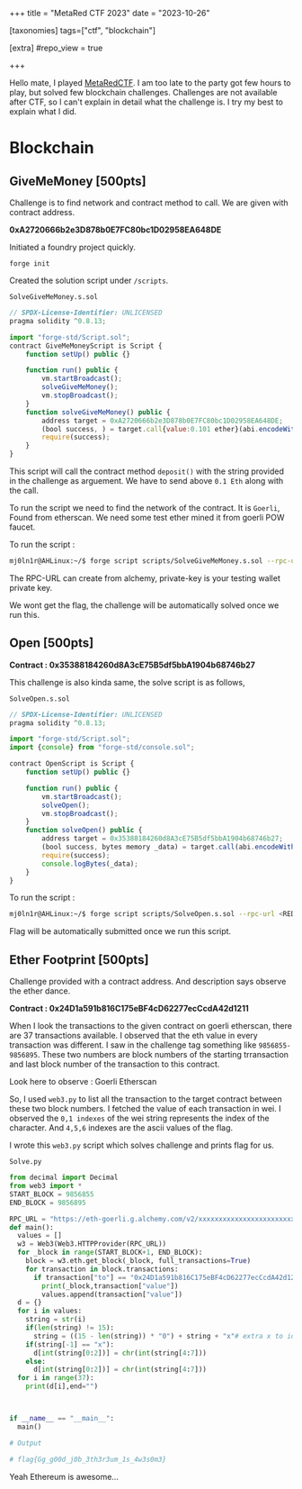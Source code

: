 +++
title = "MetaRed CTF 2023"
date = "2023-10-26"

[taxonomies]
tags=["ctf", "blockchain"]

[extra]
#repo_view = true

+++

Hello mate, I played <a href="https://ctftime.org/event/2107" target=_blank>MetaRedCTF</a>. I am too late to the party got few hours to play, but solved few blockchain challenges. Challenges are not available after CTF, so I can't explain in detail what the challenge is. I try my best to explain what I did.

# Blockchain 

## GiveMeMoney [500pts]

Challenge is to find network and contract method to call. We are given with contract address. 

**0xA2720666b2e3D878b0E7FC80bc1D02958EA648DE**

Initiated a foundry project quickly. 

`forge init`

Created the solution script under `/scripts`.

`SolveGiveMeMoney.s.sol`

```javascript
// SPDX-License-Identifier: UNLICENSED
pragma solidity ^0.8.13;

import "forge-std/Script.sol";
contract GiveMeMoneyScript is Script {
    function setUp() public {}

    function run() public {
        vm.startBroadcast();
        solveGiveMeMoney();
        vm.stopBroadcast();
    }
    function solveGiveMeMoney() public {
        address target = 0xA2720666b2e3D878b0E7FC80bc1D02958EA648DE;
        (bool success, ) = target.call{value:0.101 ether}(abi.encodeWithSignature("deposit(string)","ODM1.pHrlmtdBQY9UIYaE-WVDGTPOWP0"));
        require(success);
    }
}
```

This script will call the contract method `deposit()` with the string provided in the challenge as arguement. We have to send above `0.1 Eth` along with the call.

To run the script we need to find the network of the contract. It is `Goerli`, Found from etherscan. We need some test ether mined it from goerli POW faucet. 

To run the script :

```bash
mj0ln1r@AHLinux:~/$ forge script scripts/SolveGiveMeMoney.s.sol --rpc-url <REDACTED> --private-key <REDACTED> --broadcast
```

The RPC-URL can create from alchemy, private-key is your testing wallet private key. 

We wont get the flag, the challenge will be automatically solved once we run this.

## Open [500pts]

**Contract : 0x35388184260d8A3cE75B5df5bbA1904b68746b27**

This challenge is also kinda same, the solve script is as follows,

`SolveOpen.s.sol`

```javascript
// SPDX-License-Identifier: UNLICENSED
pragma solidity ^0.8.13;

import "forge-std/Script.sol";
import {console} from "forge-std/console.sol";

contract OpenScript is Script {
    function setUp() public {}

    function run() public {
        vm.startBroadcast();
        solveOpen();
        vm.stopBroadcast();
    }
    function solveOpen() public {
        address target = 0x35388184260d8A3cE75B5df5bbA1904b68746b27;
        (bool success, bytes memory _data) = target.call(abi.encodeWithSignature("givemetheflag(string)","ODM1.pHrlmtdBQY9UIYaE-WVDGTPOWP0"));
        require(success);
        console.logBytes(_data);
    }
}
```

To run the script :

```bash
mj0ln1r@AHLinux:~/$ forge script scripts/SolveOpen.s.sol --rpc-url <REDACTED> --private-key <REDACTED> --broadcast
```

Flag will be automatically submitted once we run this script.

## Ether Footprint [500pts]

Challenge provided with a contract address. And description says observe the ether dance. 

**Contract : 0x24D1a591b816C175eBF4cD62277ecCcdA42d1211**

When I look the transactions to the given contract on goerli etherscan, there are 37 transactions available. I observed that the eth value in every transaction was different. I saw in the challenge tag something like `9856855-9856895`. These two numbers are block numbers of the starting trransaction and last block number of the transaction to this contract. 

Look here to observe : <a heref="https://goerli.etherscan.io/txs?a=0x24D1a591b816C175eBF4cD62277ecCcdA42d1211" target=_blank>Goerli Etherscan</a>

So, I used `web3.py` to list all the transaction to the target contract between these two block numbers. I fetched the value of each transaction in wei. I observed the `0,1 indexes` of the wei string represents the index of the character. And `4,5,6` indexes are the ascii values of the flag. 

I wrote this `web3.py` script which solves challenge and prints flag for us. 

`Solve.py`

```python
from decimal import Decimal
from web3 import *
START_BLOCK = 9856855
END_BLOCK = 9856895

RPC_URL = "https://eth-goerli.g.alchemy.com/v2/xxxxxxxxxxxxxxxxxxxxxxxxxxxxxxxx"
def main():
  values = []
  w3 = Web3(Web3.HTTPProvider(RPC_URL))
  for _block in range(START_BLOCK+1, END_BLOCK):
    block = w3.eth.get_block(_block, full_transactions=True)
    for transaction in block.transactions:
      if transaction["to"] == "0x24D1a591b816C175eBF4cD62277ecCcdA42d1211":
        print(_block,transaction["value"])
        values.append(transaction["value"])
  d = {}
  for i in values:
    string = str(i)
    if(len(string) != 15):
      string = ((15 - len(string)) * "0") + string + "x"# extra x to identify padded str
    if(string[-1] == "x"):
      d[int(string[0:2])] = chr(int(string[4:7]))
    else:
      d[int(string[0:2])] = chr(int(string[4:7]))
  for i in range(37):
    print(d[i],end="")



if __name__ == "__main__":
  main()

# Output

# flag{Gg_g00d_j0b_3th3r3um_1s_4w3s0m3}

```

Yeah Ethereum is awesome...

